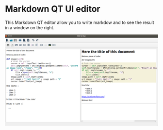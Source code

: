 # Markdown QT UI editor

This Markdown QT editor allow you to write markdow and to see the result in a
window on the right.

![alt text](/images/capture.png)
